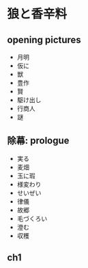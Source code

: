# 狼と香辛料

## opening pictures

- 月明
- 仮に
- 獣
- 豊作
- 賢
- 駆け出し
- 行商人
- 謎

## 除幕: prologue

- 実る
- 麦畑
- 玉に瑕
- 様変わり
- せいぜい
- 律儀
- 故郷
- 毛づくろい
- 澄む
- 収穫

## ch1
